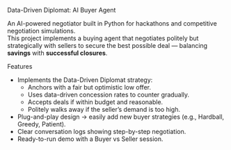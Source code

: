 Data-Driven Diplomat: AI Buyer Agent

An AI-powered negotiator built in Python for hackathons and competitive negotiation simulations.  
This project implements a buying agent that negotiates politely but strategically with sellers to secure the best possible deal — balancing **savings** with **successful closures**.

Features
- Implements the Data-Driven Diplomat strategy:
  - Anchors with a fair but optimistic low offer.
  - Uses data-driven concession rates to counter gradually.
  - Accepts deals if within budget and reasonable.
  - Politely walks away if the seller’s demand is too high.
- Plug-and-play design → easily add new buyer strategies (e.g., Hardball, Greedy, Patient).  
- Clear conversation logs showing step-by-step negotiation.  
- Ready-to-run demo with a Buyer vs Seller session. 
